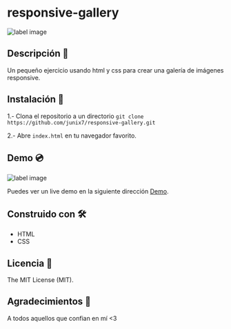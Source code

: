 # responsive-gallery


![label image](https://img.shields.io/badge/status-in%20progress-yellow)

## Descripción 📝️
 Un pequeño ejercicio usando html y css para crear una galería de imágenes responsive. 


## Instalación 🔧️

1.- Clona el repositorio a un directorio
```git clone https://github.com/junix7/responsive-gallery.git ```

2.- Abre ```index.html``` en tu navegador favorito.

## Demo 💿️
![label image](https://github.com/junix7/responsive-gallery/blob/master/images/preview.png)

Puedes ver un live demo en la siguiente dirección [Demo](https://junix7.github.io/responsive-gallery/).

## Construido con 🛠️
- HTML
- CSS


## Licencia 📃️

The MIT License (MIT).

## Agradecimientos 🎁️

A todos aquellos que confian en mí <3

